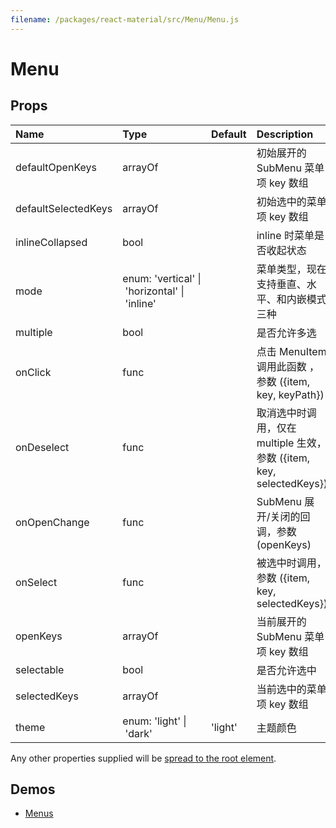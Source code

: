 ```yaml
---
filename: /packages/react-material/src/Menu/Menu.js
---
```


<!--- This documentation is automatically generated, do not try to edit it. -->

# Menu



## Props

| Name | Type | Default | Description |
|:-----|:-----|:--------|:------------|
| <span class="prop-name">defaultOpenKeys</span> | <span class="prop-type">arrayOf |  | 初始展开的 SubMenu 菜单项 key 数组 |
| <span class="prop-name">defaultSelectedKeys</span> | <span class="prop-type">arrayOf |  | 初始选中的菜单项 key 数组 |
| <span class="prop-name">inlineCollapsed</span> | <span class="prop-type">bool |  | inline 时菜单是否收起状态 |
| <span class="prop-name">mode</span> | <span class="prop-type">enum:&nbsp;'vertical'&nbsp;&#124;<br>&nbsp;'horizontal'&nbsp;&#124;<br>&nbsp;'inline'<br> |  | 菜单类型，现在支持垂直、水平、和内嵌模式三种 |
| <span class="prop-name">multiple</span> | <span class="prop-type">bool |  | 是否允许多选 |
| <span class="prop-name">onClick</span> | <span class="prop-type">func |  | 点击 MenuItem 调用此函数 ，参数 ({item, key, keyPath}) |
| <span class="prop-name">onDeselect</span> | <span class="prop-type">func |  | 取消选中时调用，仅在 multiple 生效，参数 ({item, key, selectedKeys}) |
| <span class="prop-name">onOpenChange</span> | <span class="prop-type">func |  | SubMenu 展开/关闭的回调，参数 (openKeys) |
| <span class="prop-name">onSelect</span> | <span class="prop-type">func |  | 被选中时调用，参数 ({item, key, selectedKeys}) |
| <span class="prop-name">openKeys</span> | <span class="prop-type">arrayOf |  | 当前展开的 SubMenu 菜单项 key 数组 |
| <span class="prop-name">selectable</span> | <span class="prop-type">bool |  | 是否允许选中 |
| <span class="prop-name">selectedKeys</span> | <span class="prop-type">arrayOf |  | 当前选中的菜单项 key 数组 |
| <span class="prop-name">theme</span> | <span class="prop-type">enum:&nbsp;'light'&nbsp;&#124;<br>&nbsp;'dark'<br> | <span class="prop-default">'light'</span> | 主题颜色 |

Any other properties supplied will be [spread to the root element](/guides/api#spread).

## Demos

- [Menus](/demos/menus)

